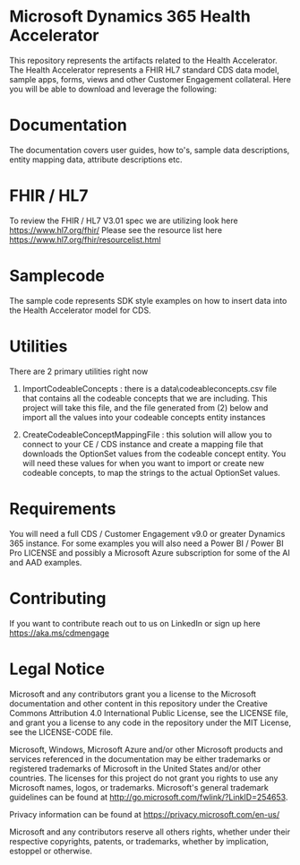 
# Microsoft Dynamics 365 Health Accelerator

This repository represents the artifacts related to the Health Accelerator. The Health Accelerator represents a FHIR HL7 standard CDS data model, sample apps, forms, views and other Customer Engagement collateral. Here you will be able to download and leverage the following:

# Documentation

The documentation covers user guides, how to's, sample data descriptions, entity mapping data, attribute descriptions etc.

# FHIR / HL7

To review the FHIR / HL7 V3.01 spec we are utilizing look here https://www.hl7.org/fhir/
Please see the resource list here https://www.hl7.org/fhir/resourcelist.html

# Samplecode

The sample code represents SDK style examples on how to insert data into the Health Accelerator model for CDS.

# Utilities

There are 2 primary utilities right now
1. ImportCodeableConcepts : there is a data\codeableconcepts.csv file that contains all the codeable concepts that we are including. This project will take this file, and the file generated from (2) below and import all the values into your codeable concepts entity instances

2. CreateCodeableConceptMappingFile : this solution will allow you to connect to your CE / CDS instance and create a mapping file that downloads the OptionSet values from the codeable concept entity. You will need these values for when you want to import or create new codeable concepts, to map the strings to the actual OptionSet values.

# Requirements

You will need a full CDS / Customer Engagement v9.0 or greater Dynamics 365 instance. For some examples you will also need a Power BI / Power BI Pro LICENSE and possibly a Microsoft Azure subscription for some of the AI and AAD examples.

# Contributing

If you want to contribute reach out to us on LinkedIn or sign up here https://aka.ms/cdmengage 

# Legal Notice

Microsoft and any contributors grant you a license to the Microsoft documentation and other content in this repository under the Creative Commons Attribution 4.0 International Public License, see the LICENSE file, and grant you a license to any code in the repository under the MIT License, see the LICENSE-CODE file.

Microsoft, Windows, Microsoft Azure and/or other Microsoft products and services referenced in the documentation may be either trademarks or registered trademarks of Microsoft in the United States and/or other countries. The licenses for this project do not grant you rights to use any Microsoft names, logos, or trademarks. Microsoft's general trademark guidelines can be found at http://go.microsoft.com/fwlink/?LinkID=254653.

Privacy information can be found at https://privacy.microsoft.com/en-us/

Microsoft and any contributors reserve all others rights, whether under their respective copyrights, patents, or trademarks, whether by implication, estoppel or otherwise.
